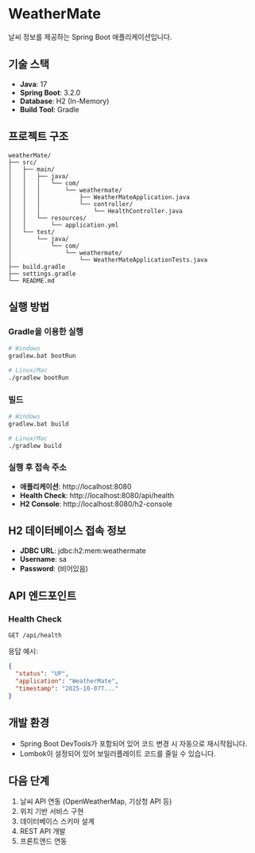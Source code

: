 # WeatherMate

날씨 정보를 제공하는 Spring Boot 애플리케이션입니다.

## 기술 스택

- **Java**: 17
- **Spring Boot**: 3.2.0
- **Database**: H2 (In-Memory)
- **Build Tool**: Gradle

## 프로젝트 구조

```
weatherMate/
├── src/
│   ├── main/
│   │   ├── java/
│   │   │   └── com/
│   │   │       └── weathermate/
│   │   │           ├── WeatherMateApplication.java
│   │   │           └── controller/
│   │   │               └── HealthController.java
│   │   └── resources/
│   │       └── application.yml
│   └── test/
│       └── java/
│           └── com/
│               └── weathermate/
│                   └── WeatherMateApplicationTests.java
├── build.gradle
├── settings.gradle
└── README.md
```

## 실행 방법

### Gradle을 이용한 실행

```bash
# Windows
gradlew.bat bootRun

# Linux/Mac
./gradlew bootRun
```

### 빌드

```bash
# Windows
gradlew.bat build

# Linux/Mac
./gradlew build
```

### 실행 후 접속 주소

- **애플리케이션**: http://localhost:8080
- **Health Check**: http://localhost:8080/api/health
- **H2 Console**: http://localhost:8080/h2-console

## H2 데이터베이스 접속 정보

- **JDBC URL**: jdbc:h2:mem:weathermate
- **Username**: sa
- **Password**: (비어있음)

## API 엔드포인트

### Health Check
```
GET /api/health
```

응답 예시:
```json
{
  "status": "UP",
  "application": "WeatherMate",
  "timestamp": "2025-10-07T..."
}
```

## 개발 환경

- Spring Boot DevTools가 포함되어 있어 코드 변경 시 자동으로 재시작됩니다.
- Lombok이 설정되어 있어 보일러플레이트 코드를 줄일 수 있습니다.

## 다음 단계

1. 날씨 API 연동 (OpenWeatherMap, 기상청 API 등)
2. 위치 기반 서비스 구현
3. 데이터베이스 스키마 설계
4. REST API 개발
5. 프론트엔드 연동

